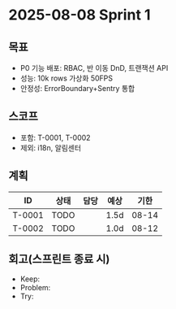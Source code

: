# 2025-08-08 Sprint 1

## 목표
- P0 기능 배포: RBAC, 반 이동 DnD, 트랜잭션 API
- 성능: 10k rows 가상화 50FPS
- 안정성: ErrorBoundary+Sentry 통합

## 스코프
- 포함: T-0001, T-0002
- 제외: i18n, 알림센터

## 계획
| ID     | 상태 | 담당 | 예상 | 기한       |
|--------|------|------|------|------------|
| T-0001 | TODO |      | 1.5d | 08-14      |
| T-0002 | TODO |      | 1.0d | 08-12      |

## 회고(스프린트 종료 시)
- Keep:
- Problem:
- Try:
